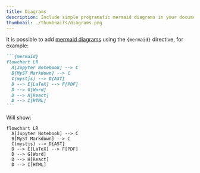 ```yaml
---
title: Diagrams
description: Include simple programatic mermaid diagrams in your documents.
thumbnail: ./thumbnails/diagrams.png
---
```


It is possible to add [mermaid diagrams](https://mermaid-js.github.io/mermaid) using the `{mermaid}` directive, for example:

````md
```{mermaid}
flowchart LR
  A[Jupyter Notebook] --> C
  B[MyST Markdown] --> C
  C(mystjs) --> D{AST}
  D --> E[LaTeX] --> F[PDF]
  D --> G[Word]
  D --> H[React]
  D --> I[HTML]
```
````

Will show:

```{mermaid}
flowchart LR
  A[Jupyter Notebook] --> C
  B[MyST Markdown] --> C
  C(mystjs) --> D{AST}
  D --> E[LaTeX] --> F[PDF]
  D --> G[Word]
  D --> H[React]
  D --> I[HTML]
```
